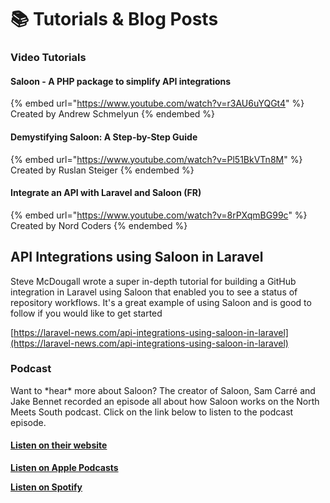 # 📚 Tutorials & Blog Posts

### Video Tutorials

#### Saloon - A PHP package to simplify API integrations

{% embed url="https://www.youtube.com/watch?v=r3AU6uYQGt4" %}
Created by Andrew Schmelyun
{% endembed %}

#### Demystifying Saloon: A Step-by-Step Guide

{% embed url="https://www.youtube.com/watch?v=Pl51BkVTn8M" %}
Created by Ruslan Steiger
{% endembed %}

#### Integrate an API with Laravel and Saloon (FR)

{% embed url="https://www.youtube.com/watch?v=8rPXqmBG99c" %}
Created by Nord Coders
{% endembed %}

## API Integrations using Saloon in Laravel

Steve McDougall wrote a super in-depth tutorial for building a GitHub integration in Laravel using Saloon that enabled you to see a status of repository workflows. It's a great example of using Saloon and is good to follow if you would like to get started

[https://laravel-news.com/api-integrations-using-saloon-in-laravel](https://laravel-news.com/api-integrations-using-saloon-in-laravel)

### Podcast

Want to \*hear\* more about Saloon? The creator of Saloon, Sam Carré and Jake Bennet recorded an episode all about how Saloon works on the North Meets South podcast. Click on the link below to listen to the podcast episode.

#### [Listen on their website](https://www.northmeetssouth.audio/112)

[**Listen on Apple Podcasts**](https://podcasts.apple.com/us/podcast/north-meets-south-web-podcast/id1123508667?i=1000551046555)

[**Listen on Spotify**](https://open.spotify.com/episode/1oT4LC4bQSx2PNNMQDAkIc?si=b695129aa0d34327\&nd=1)
